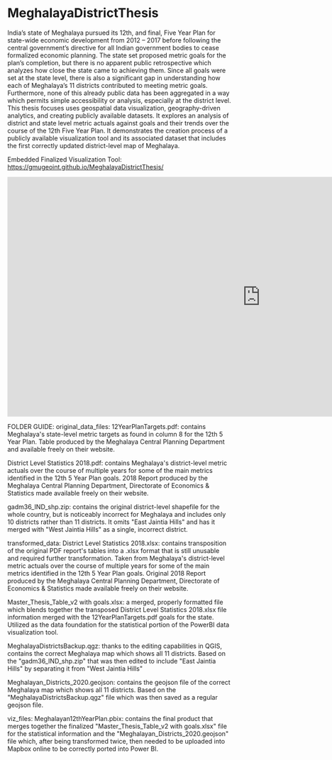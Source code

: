 # MeghalayaDistrictThesis
India’s state of Meghalaya pursued its 12th, and final, Five Year Plan for state-wide economic development from 2012 – 2017 before following the central government’s directive for all Indian government bodies to cease formalized economic planning. The state set proposed metric goals for the plan’s completion, but there is no apparent public retrospective which analyzes how close the state came to achieving them. Since all goals were set at the state level, there is also a significant gap in understanding how each of Meghalaya’s 11 districts contributed to meeting metric goals. Furthermore, none of this already public data has been aggregated in a way which permits simple accessibility or analysis, especially at the district level. This thesis focuses uses geospatial data visualization, geography-driven analytics, and creating publicly available datasets. It explores an analysis of district and state level metric actuals against goals and their trends over the course of the 12th Five Year Plan. It demonstrates the creation process of a publicly available visualization tool and its associated dataset that includes the first correctly updated district-level map of Meghalaya.

Embedded Finalized Visualization Tool: https://gmugeoint.github.io/MeghalayaDistrictThesis/
<iframe width="1140" height="541.25" src="https://app.powerbi.com/reportEmbed?reportId=16670863-ffdd-4c1f-9a59-7f3263652084&autoAuth=true&ctid=d73a39db-6eda-495d-8000-7579f56d68b7&config=eyJjbHVzdGVyVXJsIjoiaHR0cHM6Ly93YWJpLXVzLW5vcnRoLWNlbnRyYWwtcmVkaXJlY3QuYW5hbHlzaXMud2luZG93cy5uZXQvIn0%3D" frameborder="0" allowFullScreen="true"></iframe>

FOLDER GUIDE:
original_data_files:
12YearPlanTargets.pdf: contains Meghalaya's state-level metric targets as found in column 8 for the 12th 5 Year Plan. Table produced by the Meghalaya Central Planning Department and available freely on their website.

District Level Statistics 2018.pdf: contains Meghalaya's district-level metric actuals over the course of multiple years for some of the main metrics identified in the 12th 5 Year Plan goals. 2018 Report produced by the Meghalaya Central Planning Department, Directorate of Economics & Statistics made available freely on their website.

gadm36_IND_shp.zip: contains the original district-level shapefile for the whole country, but is noticeably incorrect for Meghalaya and includes only 10 districts rather than 11 districts. It omits "East Jaintia Hills" and has it merged with "West Jaintia Hills" as a single, incorrect district.

transformed_data:
District Level Statistics 2018.xlsx: contains transposition of the original PDF report's tables into a .xlsx format that is still unusable and required further transformation. Taken from Meghalaya's district-level metric actuals over the course of multiple years for some of the main metrics identified in the 12th 5 Year Plan goals. Original 2018 Report produced by the Meghalaya Central Planning Department, Directorate of Economics & Statistics made available freely on their website. 

Master_Thesis_Table_v2 with goals.xlsx: a merged, properly formatted file which blends together the transposed District Level Statistics 2018.xlsx file information merged with the 12YearPlanTargets.pdf goals for the state. Utilized as the data foundation for the statistical portion of the PowerBI data visualization tool.

MeghalayaDistrictsBackup.qgz: thanks to the editing capabilities in QGIS, contains the correct Meghalaya map which shows all 11 districts. Based on the "gadm36_IND_shp.zip" that was then edited to include "East Jaintia Hills" by separating it from "West Jaintia Hills"

Meghalayan_Districts_2020.geojson: contains the geojson file of the correct Meghalaya map which shows all 11 districts. Based on the "MeghalayaDistrictsBackup.qgz" file which was then saved as a regular geojson file.

viz_files:
Meghalayan12thYearPlan.pbix: contains the final product that merges together the finalized "Master_Thesis_Table_v2 with goals.xlsx" file for the statistical information and the "Meghalayan_Districts_2020.geojson" file which, after being transformed twice, then needed to be uploaded into Mapbox online to be correctly ported into Power BI.
